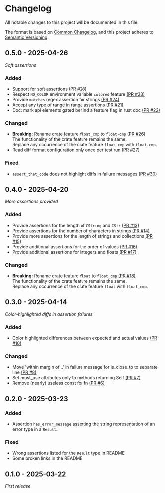 # Changelog

All notable changes to this project will be documented in this file.

The format is based on [Common Changelog](https://common-changelog.org/),
and this project adheres to [Semantic Versioning](https://semver.org/spec/v2.0.0.html).

## 0.5.0 - 2025-04-26

_Soft assertions_

### Added

* Support for soft assertions
  [(PR #28)](https://github.com/innoave/asserting/pull/28)
* Respect `NO_COLOR` environment variable `colored` feature
  [(PR #23)](https://github.com/innoave/asserting/pull/23)
* Provide `matches` regex assertion for strings
  [(PR #24)](https://github.com/innoave/asserting/pull/24)
* Accept any type of range in range assertions
  [(PR #21)](https://github.com/innoave/asserting/pull/21)
* Doc: mark api elements gated behind a feature flag in rust doc
  [(PR #22)](https://github.com/innoave/asserting/pull/22)

### Changed

* **Breaking:** Rename crate feature `float_cmp` to `float-cmp`
  [(PR #26)](https://github.com/innoave/asserting/pull/26)<br/>
  The functionality of the crate feature remains the same.<br/>
  Replace any occurrence of the crate feature `float_cmp` with `float-cmp`.
* Read diff format configuration only once per test run
  [(PR #27)](https://github.com/innoave/asserting/pull/27)

### Fixed

* `assert_that_code` does not highlight diffs in failure messages
  [(PR #30)](https://github.com/innoave/asserting/pull/30)

## 0.4.0 - 2025-04-20

_More assertions provided_

### Added

* Provide assertions for the length of `CString` and `CStr`
  [(PR #13)](https://github.com/innoave/asserting/pull/13)
* Provide assertions for the number of characters in strings
  [(PR #14)](https://github.com/innoave/asserting/pull/14)
* Provide more assertions for the length of strings and collections
  [(PR #15)](https://github.com/innoave/asserting/pull/15)
* Provide additional assertions for the order of values
  [(PR #16)](https://github.com/innoave/asserting/pull/16)
* Provide additional assertions for integers and floats
  [(PR #17)](https://github.com/innoave/asserting/pull/17)

### Changed

* **Breaking:** Rename crate feature `float` to `float_cmp`
  [(PR #18)](https://github.com/innoave/asserting/pull/18)<br/>
  The functionality of the crate feature remains the same.<br/>
  Replace any occurrence of the crate feature `float` with `float_cmp`.

## 0.3.0 - 2025-04-14

_Color-highlighted diffs in assertion failures_

### Added

* Color highlighted differences between expected and actual
  values [(PR #10)](https://github.com/innoave/asserting/pull/10)

### Changed

* Move 'within margin of...' in failure message for is_close_to to separate
  line [(PR #8)](https://github.com/innoave/asserting/pull/8)
* Set must_use attributes only to methods returning
  Self [(PR #7)](https://github.com/innoave/asserting/pull/7)
* Remove (nearly) useless const for fn [(PR #6)](https://github.com/innoave/asserting/pull/6)

## 0.2.0 - 2025-03-23

### Added

* Assertion `has_error_message` asserting the string representation of an error type in a `Result`.

### Fixed

* Wrong assertions listed for the `Result` type in README
* Some broken links in the README

## 0.1.0 - 2025-03-22

_First release_
